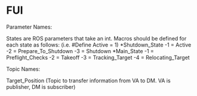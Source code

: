 # FUI

Parameter Names:

States are ROS parameters that take an int. Macros should be defined for each state as follows: (i.e. #Define Active = 1)
*Shutdown_State
  -1 = Active
  -2 = Prepare_To_Shutdown
  -3 = Shutdown
*Main_State
  -1 = Preflight_Checks
  -2 = Takeoff
  -3 = Tracking_Target
  -4 = Relocating_Target
  
  Topic Names:
  
  Target_Position (Topic to transfer information from VA to DM. VA is publisher, DM is subscriber)
  
